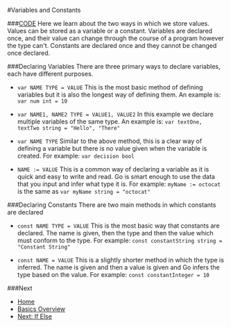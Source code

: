 #Variables and Constants

###[CODE](./vars-consts.go)
Here we learn about the two ways in which we store values.
Values can be stored as a variable or a constant. Variables are declared once, and their value can change through the course of a program however the type can't. Constants are declared once and they cannot be changed once declared.

###Declaring Variables
There are three primary ways to declare variables, each have different purposes.

* `var NAME TYPE = VALUE`
	This is the most basic method of defining variables but it is also the longest way of defining them.
	An example is: `var num int = 10`

* `var NAME1, NAME2 TYPE = VALUE1, VALUE2`
	In this example we declare multiple variables of the same type.
	An example is: `var textOne, textTwo string = "Hello", "There"`

* `var NAME TYPE`
	Similar to the above method, this is a clear way of defining a variable but there is no value given when the variable is created.
	For example: `var decision bool`

* `NAME := VALUE`
	This is a common way of declaring a variable as it is quick and easy to write and read. Go is smart enough to use the data that you input and infer what type it is.
	For example: `myName := octocat` is the same as `var myName string = "octocat"`

###Declaring Constants
There are two main methods in which constants are declared

* `const NAME TYPE = VALUE`
	This is the most basic way that constants are declared. The name is given, then the type and then the value which must conform to the type.
	For example: `const constantString string = "Constant String"`

* `const NAME = VALUE`
	This is a slightly shorter method in which the type is inferred. The name is given and then a value is given and Go infers the type based on the value.
	For example: `const constantInteger = 10`

###Next

* [Home](../../README.md)
* [Basics Overview](../basics.md)
* [Next: If Else](../if-else/if-else.md)
